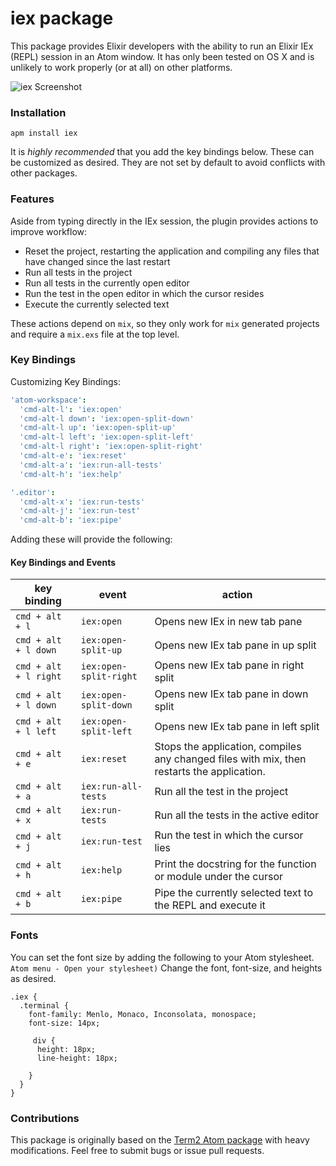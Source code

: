 # iex package

This package provides Elixir developers with the ability to run an Elixir IEx
(REPL) session in an Atom window. It has only been tested on OS X and is
unlikely to work properly (or at all) on other platforms.

![iex Screenshot](https://github.com/indiejames/atom-iex/raw/master/atom-iex.gif)


### Installation

```
apm install iex
```

It is _highly recommended_ that you add the key bindings below. These can be
customized as desired. They are not set by default to avoid conflicts with
other packages.

### Features

Aside from typing directly in the IEx session, the plugin provides actions
to improve workflow:

* Reset the project, restarting the application and compiling any files that
have changed since the last restart
* Run all tests in the project
* Run all tests in the currently open editor
* Run the test in the open editor in which the cursor resides
* Execute the currently selected text

These actions depend on `mix`, so they only work for `mix` generated projects
and require a `mix.exs` file at the top level.

### Key Bindings

Customizing Key Bindings:

```cson
'atom-workspace':
  'cmd-alt-l': 'iex:open'
  'cmd-alt-l down': 'iex:open-split-down'
  'cmd-alt-l up': 'iex:open-split-up'
  'cmd-alt-l left': 'iex:open-split-left'
  'cmd-alt-l right': 'iex:open-split-right'
  'cmd-alt-e': 'iex:reset'
  'cmd-alt-a': 'iex:run-all-tests'
  'cmd-alt-h': 'iex:help'

'.editor':
  'cmd-alt-x': 'iex:run-tests'
  'cmd-alt-j': 'iex:run-test'
  'cmd-alt-b': 'iex:pipe'
```

Adding these will provide the following:

#### Key Bindings and Events

| key binding | event | action |
| ----------- | ----- | ------ |
| `cmd + alt + l` | `iex:open` | Opens new IEx in new tab pane |
| `cmd + alt + l down` | `iex:open-split-up` | Opens new IEx tab pane in up split |
| `cmd + alt + l right` | `iex:open-split-right` | Opens new IEx tab pane in right split |
| `cmd + alt + l down` | `iex:open-split-down` | Opens new IEx tab pane in down split |
| `cmd + alt + l left` | `iex:open-split-left` | Opens new IEx tab pane in left split |
| `cmd + alt + e` | `iex:reset` | Stops the application, compiles any changed files with mix, then restarts the application. |
| `cmd + alt + a` | `iex:run-all-tests` | Run all the test in the project |
| `cmd + alt + x` | `iex:run-tests` | Run all the tests in the active editor |
| `cmd + alt + j` | `iex:run-test` | Run the test in which the cursor lies |
| `cmd + alt + h` | `iex:help` | Print the docstring for the function or module under the cursor
| `cmd + alt + b` | `iex:pipe` | Pipe the currently selected text to the REPL and execute it |

### Fonts
You can set the font size by adding the following to your Atom stylesheet.
`Atom menu - Open your stylesheet)`
Change the font, font-size, and heights as desired.

    .iex {
      .terminal {
        font-family: Menlo, Monaco, Inconsolata, monospace;
        font-size: 14px;

         div {
          height: 18px;
          line-height: 18px;

        }
      }
    }

### Contributions

This package is originally based on the [Term2 Atom package](https://atom.io/packages/term2) with heavy modifications. Feel free to submit bugs or issue pull requests.
